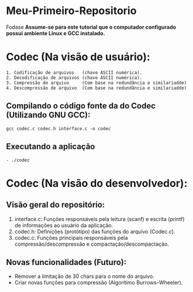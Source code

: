 # Meu-Primeiro-Repositorio
Fodase
__Assume-se para este tutorial que o computador configurado possui ambiente Linux e GCC instalado.__

Codec (Na visão de usuário):
========

```
1. Codificação de arquivos   (chave ASCII numérica).
2. Decodificação de arquivos (chave ASCII numérica).
3. Compressão de arquivo     (Com base na redundância e similariadde)
4. Descompressão de arquivo  (Com base na redundância e similariadde)
```

Compilando o código fonte da do Codec (Utilizando GNU GCC):
-----------
```
gcc codec.c codec.h interface.c -o codec
```

Executando a aplicação
-----------
```
- ./codec
```

Codec (Na visão do desenvolvedor):
========

Visão geral do repositório:
-----------
1. interface.c: Funções responsáveis pela leitura (scanf) e escrita (printf) de informações ao usuário da aplicação.
2. codec.h: Definições (protótipo) das funções do arquivo (Codec.c).
3. codec.c: Funções principais responsáveis pela compressão/descompressão e compactação/descompactação.

Novas funcionalidades (Futuro):
-----------
- Remover a limitação de 30 chars para o nome do arquivo.
- Criar novas funções para compressão (Algorítimo Burrows–Wheeler).
